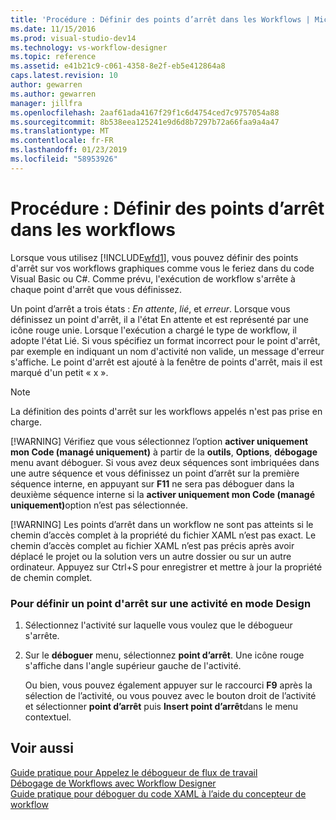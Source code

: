 ```yaml
---
title: 'Procédure : Définir des points d’arrêt dans les Workflows | Microsoft Docs'
ms.date: 11/15/2016
ms.prod: visual-studio-dev14
ms.technology: vs-workflow-designer
ms.topic: reference
ms.assetid: e41b21c9-c061-4358-8e2f-eb5e412864a8
caps.latest.revision: 10
author: gewarren
ms.author: gewarren
manager: jillfra
ms.openlocfilehash: 2aaf61ada4167f29f1c6d4754ced7c9757054a88
ms.sourcegitcommit: 8b538eea125241e9d6d8b7297b72a66faa9a4a47
ms.translationtype: MT
ms.contentlocale: fr-FR
ms.lasthandoff: 01/23/2019
ms.locfileid: "58953926"
---
```

# <a name="how-to-set-breakpoints-in-workflows"></a>Procédure : Définir des points d’arrêt dans les workflows
Lorsque vous utilisez [!INCLUDE[wfd1](../includes/wfd1-md.md)], vous pouvez définir des points d'arrêt sur vos workflows graphiques comme vous le feriez dans du code Visual Basic ou C#. Comme prévu, l'exécution de workflow s'arrête à chaque point d'arrêt que vous définissez.  
  
 Un point d’arrêt a trois états : *En attente*, *lié*, et *erreur*. Lorsque vous définissez un point d'arrêt, il a l'état En attente et est représenté par une icône rouge unie. Lorsque l'exécution a chargé le type de workflow, il adopte l'état Lié. Si vous spécifiez un format incorrect pour le point d'arrêt, par exemple en indiquant un nom d'activité non valide, un message d'erreur s'affiche. Le point d'arrêt est ajouté à la fenêtre de points d'arrêt, mais il est marqué d'un petit « x ».  
  
> [!NOTE]
>  La définition des points d'arrêt sur les workflows appelés n'est pas prise en charge.  
> 
> [!WARNING]
>  Vérifiez que vous sélectionnez l’option **activer uniquement mon Code (managé uniquement)** à partir de la **outils**, **Options**, **débogage** menu avant déboguer. Si vous avez deux séquences sont imbriquées dans une autre séquence et vous définissez un point d’arrêt sur la première séquence interne, en appuyant sur **F11** ne sera pas déboguer dans la deuxième séquence interne si la <strong>activer uniquement mon Code (managé uniquement)</strong>option n’est pas sélectionnée.  
> 
> [!WARNING]
>  Les points d’arrêt dans un workflow ne sont pas atteints si le chemin d’accès complet à la propriété du fichier XAML n’est pas exact. Le chemin d’accès complet au fichier XAML n’est pas précis après avoir déplacé le projet ou la solution vers un autre dossier ou sur un autre ordinateur. Appuyez sur Ctrl+S pour enregistrer et mettre à jour la propriété de chemin complet.  
  
### <a name="to-set-a-breakpoint-on-an-activity-in-the-design-view"></a>Pour définir un point d'arrêt sur une activité en mode Design  
  
1.  Sélectionnez l'activité sur laquelle vous voulez que le débogueur s'arrête.  
  
2.  Sur le **déboguer** menu, sélectionnez **point d’arrêt**. Une icône rouge s'affiche dans l'angle supérieur gauche de l'activité.  
  
     Ou bien, vous pouvez également appuyer sur le raccourci **F9** après la sélection de l’activité, ou vous pouvez avec le bouton droit de l’activité et sélectionner **point d’arrêt** puis **Insert point d’arrêt**dans le menu contextuel.  
  
## <a name="see-also"></a>Voir aussi  
 [Guide pratique pour Appelez le débogueur de flux de travail](../workflow-designer/how-to-invoke-the-workflow-debugger.md)   
 [Débogage de Workflows avec Workflow Designer](../workflow-designer/debugging-workflows-with-the-workflow-designer.md)   
 [Guide pratique pour déboguer du code XAML à l’aide du concepteur de workflow](../workflow-designer/how-to-debug-xaml-with-the-workflow-designer.md)